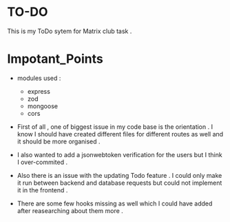 # TO-DO


This is my ToDo sytem for Matrix club task .

# Impotant_Points
- modules used :

  * express
  * zod
  * mongoose
  * cors
    
- First of all , one of biggest issue in my code base is the orientation . I know I should have created different files for different routes as well and it should be more organised .    
- I also wanted to add a jsonwebtoken verification for the users but I think I over-commited .
- Also there is an issue with the updating Todo feature . I could only make it run between backend and database requests but could not implement it in the frontend .
- There are some few hooks missing as well which I could have added after reasearching about them more .
  
